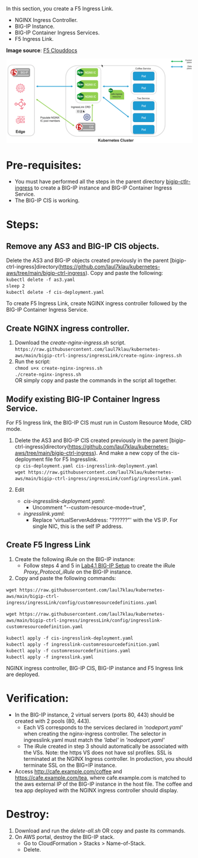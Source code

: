 In this section, you create a F5 Ingress Link.  
- NGINX Ingress Controller.  
- BIG-IP Instance.  
- BIG-IP Container Ingress Services.  
- F5 Ingress Link.  

**Image source**: [F5 Clouddocs](https://clouddocs.f5.com/containers/latest/userguide/ingresslink/)  

![F5 Ingress Link](ingress-link-diagram.png)   

# Pre-requisites:
- You must have performed all the steps in the parent directory [bigip-ctlr-ingress](https://github.com/laul7klau/kubernetes-aws/tree/main/bigip-ctrl-ingress) to create a BIG-IP instance and BIG-IP Container Ingress Service.  
- The BIG-IP CIS is working.

# Steps:   
## Remove any AS3 and BIG-IP CIS objects. 
Delete the AS3 and BIG-IP objects created previously in the parent [bigip-ctrl-ingress]directory(https://github.com/laul7klau/kubernetes-aws/tree/main/bigip-ctrl-ingress). Copy and paste the following:   
``kubectl delete -f as3.yaml``     
``sleep 2``   
``kubectl delete -f cis-deployment.yaml``   

To create F5 Ingress Link, create NGINX ingress controller followed by the BIG-IP Container Ingress Service.  
## Create NGINX ingress controller.   
1. Download the *create-nginx-ingress.sh* script.  
``https://raw.githubusercontent.com/laul7klau/kubernetes-aws/main/bigip-ctrl-ingress/ingressLink/create-nginx-ingress.sh``   
2. Run the script:  
   ``chmod u+x create-nginx-ingress.sh``    
   ``./create-nginx-ingress.sh``   
   OR simply copy and paste the commands in the script all together.  
   
## Modify existing BIG-IP Container Ingress Service.  
For F5 Ingress link, the BIG-IP CIS must run in Custom Resource Mode, CRD mode. 
1. Delete the AS3 and BIG-IP CIS created previously in the parent [bigip-ctrl-ingress]directory(https://github.com/laul7klau/kubernetes-aws/tree/main/bigip-ctrl-ingress). And make a new copy of the cis-deployment file for F5 Ingresslink.  
``cp cis-deployment.yaml cis-ingresslink-deployment.yaml``  
``wget https://raw.githubusercontent.com/laul7klau/kubernetes-aws/main/bigip-ctrl-ingress/ingressLink/config/ingresslink.yaml``    

2. Edit  
   - *cis-ingresslink-deployment.yaml*:  
      - Uncomment "--custom-resource-mode=true",    
   - *ingresslink.yaml*:  
      - Replace 'virtualServerAddress: "??????"' with the VS IP. For single NIC, this is the self IP address.  

## Create F5 Ingress Link
1. Create the following iRule on the BIG-IP instance:
   - Follow steps 4 and 5 in [Lab4.1 BIG-IP Setup](https://clouddocs.f5.com/training/community/containers/html/class1/module4/lab1.html) to create the iRule *Proxy_Protocol_iRule* on the BIG-IP instance.  
2. Copy and paste the following commands:  

``wget https://raw.githubusercontent.com/laul7klau/kubernetes-aws/main/bigip-ctrl-ingress/ingressLink/config/customresourcedefinitions.yaml``     

``wget https://raw.githubusercontent.com/laul7klau/kubernetes-aws/main/bigip-ctrl-ingress/ingressLink/config/ingresslink-customresourcedefinition.yaml``   

``kubectl apply -f cis-ingresslink-deployment.yaml``  
``kubectl apply -f ingresslink-customresourcedefinition.yaml``    
``kubectl apply -f customresourcedefinitions.yaml``     
``kubectl apply -f ingresslink.yaml``    
   
NGINX ingress controller, BIG-IP CIS, BIG-IP instance and F5 Ingress link are deployed.

# Verification:
- In the BIG-IP instance, 2 virtual servers (ports 80, 443) should be created with 2 pools (80, 443). 
  - Each VS corresponds to the services declared in *'nodeport.yaml'* when creating the nginx-ingress controller. The selector in ingresslink.yaml must match the *'label'* in *'nodeport.yaml'*
  - The iRule created in step 3 should automatically be associated with the VSs.
  Note: the https VS does not have ssl profiles. SSL is terminated at the NGINX Ingress controller. In production, you should terminate SSL on the BIG=IP instance.  
- Access http://cafe.example.com/coffee and https://cafe.example.com/tea, where cafe.example.com is matched to the aws external IP of the BIG-IP instance in the host file. The coffee and tea app deployed with the NGINX ingress controller should display.

# Destroy:
1. Download and run the *delete-all.sh* OR copy and paste its commands.  
2. On AWS portal, destroy the BIG-IP stack.  
   - Go to CloudFormation > Stacks > Name-of-Stack. 
   - Delete.  


